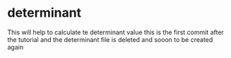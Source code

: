 # determinant
This will help to calculate te determinant value
this is the first commit after the tutorial
and the determinant file is deleted
and sooon to be created again
